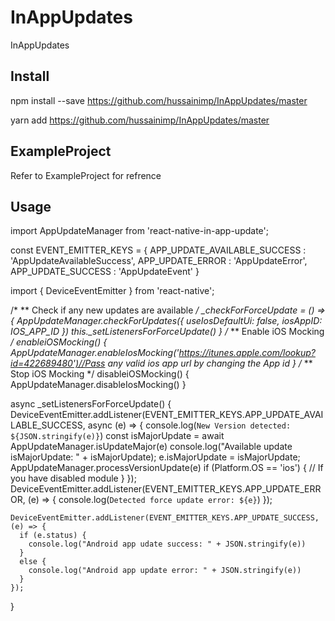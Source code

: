 # InAppUpdates
InAppUpdates



## Install 
npm install --save https://github.com/hussainimp/InAppUpdates/master

yarn add https://github.com/hussainimp/InAppUpdates/master


## ExampleProject

Refer to ExampleProject for refrence

## Usage

import AppUpdateManager from 'react-native-in-app-update';


const EVENT_EMITTER_KEYS = {
  APP_UPDATE_AVAILABLE_SUCCESS : 'AppUpdateAvailableSuccess',
  APP_UPDATE_ERROR : 'AppUpdateError',
  APP_UPDATE_SUCCESS : 'AppUpdateEvent'
}

import {
  DeviceEventEmitter
} from 'react-native';


  /*
   ** Check if any new updates are available
  */
  _checkForForceUpdate = () => {
    AppUpdateManager.checkForUpdates({
      useIosDefaultUi: false,
      iosAppID: IOS_APP_ID
    })
    this._setListenersForForceUpdate()
  }
  /*
   ** Enable iOS Mocking
  */
  enableiOSMocking() {
    AppUpdateManager.enableIosMocking('https://itunes.apple.com/lookup?id=422689480')//Pass any valid ios app url by changing the App id
  }
  /*
    ** Stop iOS Mocking
   */
  disableiOSMocking() {
    AppUpdateManager.disableIosMocking()
  }

  async _setListenersForForceUpdate() {
    DeviceEventEmitter.addListener(EVENT_EMITTER_KEYS.APP_UPDATE_AVAILABLE_SUCCESS, async (e) => {
      console.log(`New Version detected: ${JSON.stringify(e)}`)
      const isMajorUpdate = await AppUpdateManager.isUpdateMajor(e)
      console.log("Available update isMajorUpdate: " + isMajorUpdate);
      e.isMajorUpdate = isMajorUpdate;
      AppUpdateManager.processVersionUpdate(e)
      if (Platform.OS == 'ios') {
        // If you have disabled module
      }
    });
    DeviceEventEmitter.addListener(EVENT_EMITTER_KEYS.APP_UPDATE_ERROR, (e) => {
      console.log(`Detected force update error: ${e}`)
    });

    DeviceEventEmitter.addListener(EVENT_EMITTER_KEYS.APP_UPDATE_SUCCESS, (e) => {
      if (e.status) {
        console.log("Android app udate success: " + JSON.stringify(e))
      }
      else {
        console.log("Android app update error: " + JSON.stringify(e))
      }
    });
  }
